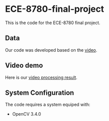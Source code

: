 # ECE-8780-final-project

This is the code for the ECE-8780 final project.

## Data 
Our code was developed based on the [video](https://drive.google.com/drive/folders/1Tp1WGvC2OOuOI_mL-SOBWsOYOHibuZxo?usp=sharing).

## Video demo
Here is our [video processing result](https://drive.google.com/drive/folders/1vPyCq_nP29HyTbgcwhEfc4CYVxGXK3u8?usp=sharing).

## System Configuration
The code requires a system equiped with:
- OpenCV 3.4.0

